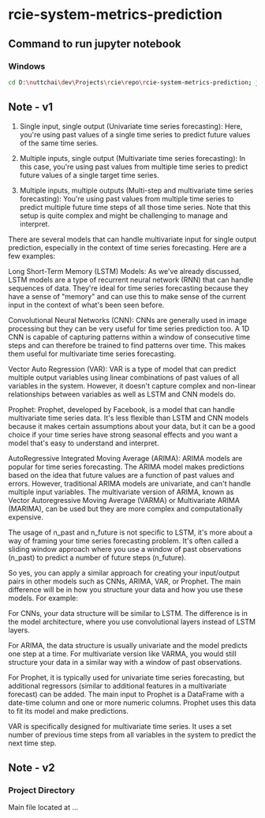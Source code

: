 # rcie-system-metrics-prediction

## Command to run jupyter notebook

### Windows

```bash
cd D:\nuttchai\dev\Projects\rcie\repo\rcie-system-metrics-prediction; jupyter notebook
```

## Note - v1

1. Single input, single output (Univariate time series forecasting): Here, you're using past values of a single time series to predict future values of the same time series.

2. Multiple inputs, single output (Multivariate time series forecasting): In this case, you're using past values from multiple time series to predict future values of a single target time series.

3. Multiple inputs, multiple outputs (Multi-step and multivariate time series forecasting): You're using past values from multiple time series to predict multiple future time steps of all those time series. Note that this setup is quite complex and might be challenging to manage and interpret.

There are several models that can handle multivariate input for single output prediction, especially in the context of time series forecasting. Here are a few examples:

Long Short-Term Memory (LSTM) Models: As we've already discussed, LSTM models are a type of recurrent neural network (RNN) that can handle sequences of data. They're ideal for time series forecasting because they have a sense of "memory" and can use this to make sense of the current input in the context of what's been seen before.

Convolutional Neural Networks (CNN): CNNs are generally used in image processing but they can be very useful for time series prediction too. A 1D CNN is capable of capturing patterns within a window of consecutive time steps and can therefore be trained to find patterns over time. This makes them useful for multivariate time series forecasting.

Vector Auto Regression (VAR): VAR is a type of model that can predict multiple output variables using linear combinations of past values of all variables in the system. However, it doesn't capture complex and non-linear relationships between variables as well as LSTM and CNN models do.

Prophet: Prophet, developed by Facebook, is a model that can handle multivariate time series data. It's less flexible than LSTM and CNN models because it makes certain assumptions about your data, but it can be a good choice if your time series have strong seasonal effects and you want a model that's easy to understand and interpret.

AutoRegressive Integrated Moving Average (ARIMA): ARIMA models are popular for time series forecasting. The ARIMA model makes predictions based on the idea that future values are a function of past values and errors. However, traditional ARIMA models are univariate, and can't handle multiple input variables. The multivariate version of ARIMA, known as Vector Autoregressive Moving Average (VARMA) or Multivariate ARIMA (MARIMA), can be used but they are more complex and computationally expensive.

The usage of n_past and n_future is not specific to LSTM, it's more about a way of framing your time series forecasting problem. It's often called a sliding window approach where you use a window of past observations (n_past) to predict a number of future steps (n_future).

So yes, you can apply a similar approach for creating your input/output pairs in other models such as CNNs, ARIMA, VAR, or Prophet. The main difference will be in how you structure your data and how you use these models. For example:

For CNNs, your data structure will be similar to LSTM. The difference is in the model architecture, where you use convolutional layers instead of LSTM layers.

For ARIMA, the data structure is usually univariate and the model predicts one step at a time. For multivariate version like VARMA, you would still structure your data in a similar way with a window of past observations.

For Prophet, it is typically used for univariate time series forecasting, but additional regressors (similar to additional features in a multivariate forecast) can be added. The main input to Prophet is a DataFrame with a date-time column and one or more numeric columns. Prophet uses this data to fit its model and make predictions.

VAR is specifically designed for multivariate time series. It uses a set number of previous time steps from all variables in the system to predict the next time step.

## Note - v2

### Project Directory

Main file located at ...
